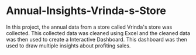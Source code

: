 # Annual-Insights-Vrinda-s-Store
In this project, the annual data from a store called Vrinda's store was collected. This collected data was cleaned using Excel and the cleaned data was then used to create a Interactive Dashboard. This dashboard was then used to draw multiple insights about profiting sales.
